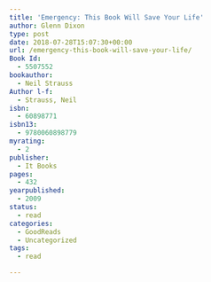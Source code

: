 ```yaml
---
title: 'Emergency: This Book Will Save Your Life'
author: Glenn Dixon
type: post
date: 2018-07-28T15:07:30+00:00
url: /emergency-this-book-will-save-your-life/
Book Id:
  - 5507552
bookauthor:
  - Neil Strauss
Author l-f:
  - Strauss, Neil
isbn:
  - 60898771
isbn13:
  - 9780060898779
myrating:
  - 2
publisher:
  - It Books
pages:
  - 432
yearpublished:
  - 2009
status:
  - read
categories:
  - GoodReads
  - Uncategorized
tags:
  - read

---
```

